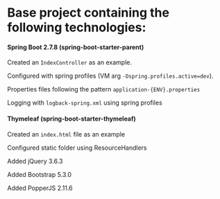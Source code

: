# Base project containing the following technologies:

#### Spring Boot 2.7.8 (spring-boot-starter-parent)

Created an `IndexController` as an example.

Configured with spring profiles (VM arg `-Dspring.profiles.active=dev`).

Properties files following the pattern `application-{ENV}.properties`

Logging with `logback-spring.xml` using spring profiles

#### Thymeleaf (spring-boot-starter-thymeleaf)

Created an `index.html` file as an example

Configured static folder using ResourceHandlers

Added jQuery 3.6.3

Added Bootstrap 5.3.0

Added PopperJS 2.11.6
